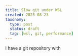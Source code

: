 ```yaml
---
title: Slow git under WSL
created: 2025-08-23
taxonomy:
  type: post
  status: draft
  tag: [wsl, git, performance]
---
```


I have a git repository with
